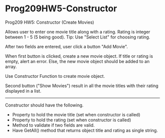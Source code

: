 # Prog209HW5-Constructor
Prog209 HW5: Constructor (Create Movies)

Allows user to enter one movie title along with a rating.
Rating is integer between 1 - 5 (5 being good).
Tip: Use "Select List" for choosing rating.

After two fields are entered, user click a button "Add Movie".

When first button is clicked, create a new movie object.
If title or rating is empty, alert an error.
Else, the new movie object should be added to an array.

Use Constructor Function to create movie object.

Second button ("Show Movies") result in all the movie titles with their rating displayed in a list.

---------------------------------------------------------------------------------------------------

Constructor should have the following.
- Property to hold the movie title (set when constructor is called)
- Property to hold the rating (set when constructor is called)
- Method to validate if two fields are valid.
- Have GetAll() method that returns object title and rating as single string.
